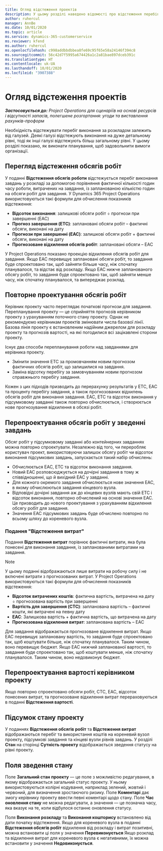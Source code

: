 ```yaml
---
title: Огляд відстеження проектів
description: У цьому розділі наведено відомості про відстеження перебігу проекту та витрачання коштів.
author: ruhercul
manager: AnnBe
ms.date: 10/01/2020
ms.topic: article
ms.service: dynamics-365-customerservice
ms.reviewer: kfend
ms.author: ruhercul
ms.openlocfilehash: c998addbbdbbea8fe69c95f65e58a24146f394c8
ms.sourcegitcommit: 56c42d7f5995a674426a1c2a81bae897dceb391c
ms.translationtype: HT
ms.contentlocale: uk-UA
ms.lasthandoff: 10/01/2020
ms.locfileid: "3907388"
---
```

# <a name="project-tracking-overview"></a>Огляд відстеження проектів

_**Застосовується до:** Project Operations для сценаріїв на основі ресурсів і відсутності запасів, полегшене розгортання: угоди та виставлення рахунків-проформ_

Необхідність відстежувати перебіг виконання за розкладом залежить від галузей. Деякі галузі відстежують виконання на дуже детальному рівні, тоді як інші галузі відстежують більш загальному рівні. У цьому розділі показано, як виконати планування, щоб задовольнити вимоги організації.

## <a name="effort-tracking-view"></a>Перегляд відстеження обсягів робіт

У поданні **Відстеження обсягів роботи** відстежується перебіг виконання завдань у розкладі за допомогою порівняння фактичної кількості годин часу роботи, витрачених на завдання, із запланованою кількістю годин на обсяги робіт для завдання. У Dynamics 365 Project Operations використовуються такі формули для обчислення показників відстеження:

- **Відсоток виконання**: залишкові обсяги робіт ÷ прогнози при завершенні (EAC) 
- **Прогноз завершення (ETC)**: заплановані обсяги робіт – фактичні обсяги, виконані на дату 
- **Прогнози при завершенні (EAC)**: залишкові обсяги робіт + фактичні обсяги, виконані на дату 
- **Прогнозоване відхилення обсягів робіт**: заплановані обсяги – EAC

У Project Operations показано проекцію відхилення обсягів робіт для завдання. Якщо EAC перевищує заплановані обсяги робіт, то завдання буде спроектовано так, щоб зайняти більше часу, ніж спочатку планувалося, та відстає від розкладу. Якщо EAC нижче запланованого обсягу робіт, то завдання буде спроектовано так, щоб зайняти менше часу, ніж спочатку планувалося, та випереджає розклад.

## <a name="reprojecting-effort"></a>Повторне проектування обсягів робіт

Керівник проекту часто переглядає початкові прогнози для завдання. Перепланування проекту — це сприйняття прогнозів керівником проекту з урахуванням поточного стану проекту. Однак не рекомендуємо керівникам проектів змінювати числа базової лінії. Базова лінія проекту є встановленим надійним джерелом для розкладу проекту та прогнозів вартості, на які погодилися всі зацікавлені сторони проекту.

Існує два способи перепланування роботи над завданнями для керівника проекту.

- Змінити значення ETC за промовчанням новим прогнозом фактичних обсягів робіт, що залишилися на завдання. 
- Заміна відсотку перебігу за замовчуванням новим прогнозом справжнього перебігу завдання.

Кожен з цих підходів призводить до перерахунку результатів у ETC, EAC та проценту перебігу завдання, а також прогнозованих відхилень обсягів робіт для виконання завдання. EAC, ETC та відсоток виконання у підсумковому завданні також повторно обчислюється, і створюється нове прогнозування відхилення в обсязі робіт.

## <a name="reprojection-of-effort-on-summary-tasks"></a>Перепроектування обсягів робіт у зведенні завдань

Обсяг робіт у підсумковому завданні або контейнерних завданнях можна повторно спроектувати. Незалежно від того, чи переробляє користувач проект, використовуючи залишок обсягу робіт чи відсоток виконання підсумкових завдань, запускається такий набір обчислень:

- Обчислюється EAC, ETC та відсоток виконання завдання.
- Новий EAC розповсюджується на дочірні завдання в тому ж співвідношенні, що й вихідний EAC у завданні.
- Для кожного окремого завдання обчислюється нове значення EAC, в якому обчислюються завдання кінцевого вузла. 
- Відповідні дочірні завдання аж до кінцевих вузлів мають свій ETC і відсоток виконання, повторно обчислений на основі значення EAC. Це призводить до нового проектування з урахуванням відхилення обсягу робіт для завдання. 
- Значення EAC підсумкових завдань буде обчислено повторно по всьому шляху до кореневого вузла.

### <a name="cost-tracking-view"></a>Подання "Відстеження витрат" 

Подання **Відстеження витрат** порівнює фактичні витрати, яка була понесені для виконання завдання, із запланованими витратами на завдання. 

> [!NOTE]
> У цьому поданні відображаються лише витрати на робочу силу і не включені витрати з прогнозованих витрат. У Project Operations використовуються такі формули для обчислення показників відстеження:

- **Відсоток витрачених коштів**: фактична вартість, витрачена на дату ÷ прогнозована вартість при завершенні
- **Вартість для завершення (CTC)**: запланована вартість – фактичні кошти, які витрачені на певну дату
- **EAC**: Залишкова вартість + фактична вартість, що витрачена на дату
- **Прогнозована відхилення витрат**: запланована вартість – EAC

Для завдання відображається прогнозоване відхилення витрат. Якщо EAC перевищує заплановану вартість, то завдання буде спроектовано так, щоб коштувати більше, ніж спочатку планувалося. Таким чином, воно перевищує бюджет. Якщо EAC нижчий запланованої вартості, то завдання буде спроектовано так, щоб коштувати менше, ніж спочатку планувалося. Таким чином, воно недовиконує бюджет.

## <a name="project-managers-reprojection-of-cost"></a>Перепроектування вартості керівником проекту

Якщо повторно спроектовано обсяги робіт, CTC, EAC, відсоток понесених витрат, та прогнозоване відхилення витрат перераховуються в поданні **Відстеження вартості**.

## <a name="project-status-summary"></a>Підсумок стану проекту

У поданнях **Відстеження обсягів робіт** та **Відстеження витрат** відображаються перебіг та використання коштів на кореневий вузол проекту, підсумкові завдання та кінцеві вузли рівнів завдань. У розділі **Стан** на сторінці **Сутність проекту** відображається зведення статусу на рівні проекту.

## <a name="status-summary-fields"></a>Поля зведення стану

Поле **Загальний стан проекту** — це поле з можливістю редагування, в якому відображається загальний статус проекту. У ньому використовуються колірні кодування, наприклад зелений, жовтий і червоний, для визначення зростаючого ризику. Поле **Коментарі** дає змогу керівнику проекту ввести певні коментарі щодо стану. Поле **Час оновлення стану** не можна редагувати, а значення — це позначка часу, яка вказує на те, коли відбулося останнє оновлення статусу.

Поля **Виконання розкладу** та **Виконання кошторису** встановлено від дати початку відстеження. Якщо для кореневого вузла в поданні **Відстеження обсягів робіт** відхилення від розкладу і витрат позитивні, можна встановити ці поля у значення **Перевиконується** Якщо розклад та відхилення витрат для кореневого вузла є негативними, їх можна встановити у значення **Недовиконується**.
